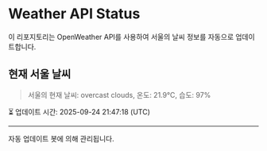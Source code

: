 
# Weather API Status

이 리포지토리는 OpenWeather API를 사용하여 서울의 날씨 정보를 자동으로 업데이트합니다.

## 현재 서울 날씨
> 서울의 현재 날씨: overcast clouds, 온도: 21.9°C, 습도: 97%

⏳ 업데이트 시간: 2025-09-24 21:47:18 (UTC)

---
자동 업데이트 봇에 의해 관리됩니다.
